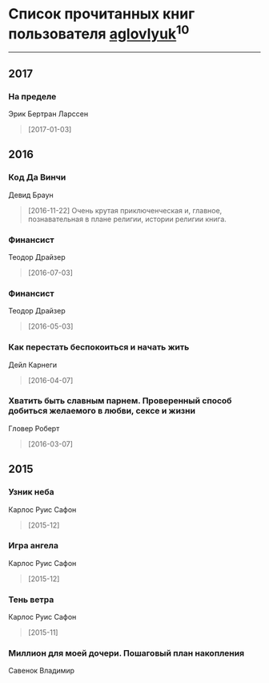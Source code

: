 # Список прочитанных книг пользователя [aglovlyuk](https://plus.google.com/113033184709492089410)<sup>10</sup>
---

## 2017

### На пределе
Эрик Бертран Ларссен
> [2017-01-03] 



## 2016

### Код Да Винчи
Девид Браун
> [2016-11-22] Очень крутая приключенческая и, главное, познавательная в плане религии, истории религии книга.


### Финансист
Теодор Драйзер
> [2016-07-03] 


### Финансист
Теодор Драйзер
> [2016-05-03] 


### Как перестать беспокоиться и начать жить
Дейл Карнеги
> [2016-04-07] 


### Хватить быть славным парнем. Проверенный способ добиться желаемого в любви, сексе и жизни
Гловер Роберт
> [2016-03-07] 



## 2015

### Узник неба
Карлос Руис Сафон
> [2015-12] 


### Игра ангела
Карлос Руис Сафон
> [2015-12] 


### Тень ветра
Карлос Руис Сафон
> [2015-11] 


### Миллион для моей дочери. Пошаговый план накопления
Савенок Владимир



